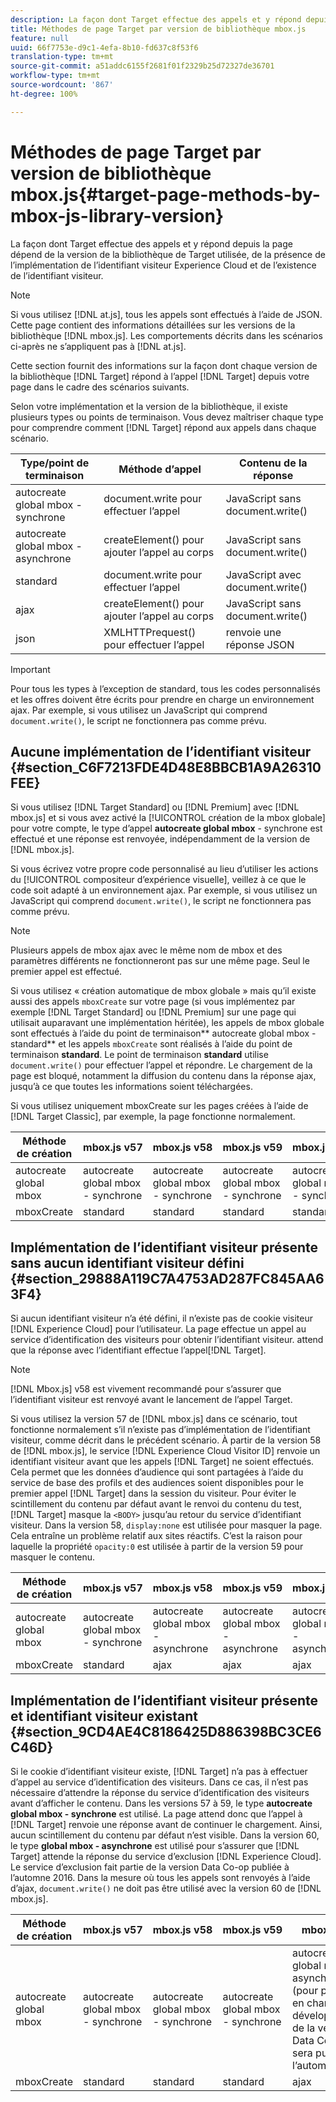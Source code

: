 ```yaml
---
description: La façon dont Target effectue des appels et y répond depuis la page dépend de la version de la bibliothèque de Target utilisée, de la présence de l’implémentation de l’identifiant visiteur Experience Cloud et de l’existence de l’identifiant visiteur.
title: Méthodes de page Target par version de bibliothèque mbox.js
feature: null
uuid: 66f7753e-d9c1-4efa-8b10-fd637c8f53f6
translation-type: tm+mt
source-git-commit: a51addc6155f2681f01f2329b25d72327de36701
workflow-type: tm+mt
source-wordcount: '867'
ht-degree: 100%

---
```



# Méthodes de page Target par version de bibliothèque mbox.js{#target-page-methods-by-mbox-js-library-version}

La façon dont Target effectue des appels et y répond depuis la page dépend de la version de la bibliothèque de Target utilisée, de la présence de l’implémentation de l’identifiant visiteur Experience Cloud et de l’existence de l’identifiant visiteur.

>[!NOTE]
>
>Si vous utilisez [!DNL at.js], tous les appels sont effectués à l’aide de JSON. Cette page contient des informations détaillées sur les versions de la bibliothèque [!DNL mbox.js]. Les comportements décrits dans les scénarios ci-après ne s’appliquent pas à [!DNL at.js].

Cette section fournit des informations sur la façon dont chaque version de la bibliothèque [!DNL Target] répond à l’appel [!DNL Target] depuis votre page dans le cadre des scénarios suivants.

Selon votre implémentation et la version de la bibliothèque, il existe plusieurs types ou points de terminaison. Vous devez maîtriser chaque type pour comprendre comment [!DNL Target] répond aux appels dans chaque scénario.

| Type/point de terminaison | Méthode d’appel | Contenu de la réponse |
|--- |--- |--- |
| autocreate global mbox - synchrone | document.write pour effectuer l’appel | JavaScript sans document.write() |
| autocreate global mbox - asynchrone | createElement() pour ajouter l’appel au corps | JavaScript sans document.write() |
| standard | document.write pour effectuer l’appel | JavaScript avec document.write() |
| ajax | createElement() pour ajouter l’appel au corps | JavaScript sans document.write() |
| json | XMLHTTPrequest() pour effectuer l’appel | renvoie une réponse JSON |

>[!IMPORTANT]
>
>Pour tous les types à l’exception de standard, tous les codes personnalisés et les offres doivent être écrits pour prendre en charge un environnement ajax. Par exemple, si vous utilisez un JavaScript qui comprend `document.write()`, le script ne fonctionnera pas comme prévu.

## Aucune implémentation de l’identifiant visiteur {#section_C6F7213FDE4D48E8BBCB1A9A26310FEE}

Si vous utilisez [!DNL Target Standard] ou [!DNL Premium] avec [!DNL mbox.js] et si vous avez activé la [!UICONTROL création de la mbox globale] pour votre compte, le type d’appel **autocreate global mbox** - synchrone est effectué et une réponse est renvoyée, indépendamment de la version de [!DNL mbox.js].

Si vous écrivez votre propre code personnalisé au lieu d’utiliser les actions du [!UICONTROL compositeur d’expérience visuelle], veillez à ce que le code soit adapté à un environnement ajax. Par exemple, si vous utilisez un JavaScript qui comprend `document.write()`, le script ne fonctionnera pas comme prévu.

>[!NOTE]
>
>Plusieurs appels de mbox ajax avec le même nom de mbox et des paramètres différents ne fonctionneront pas sur une même page. Seul le premier appel est effectué.

Si vous utilisez « création automatique de mbox globale » mais qu’il existe aussi des appels `mboxCreate` sur votre page (si vous implémentez par exemple [!DNL Target Standard] ou [!DNL Premium] sur une page qui utilisait auparavant une implémentation héritée), les appels de mbox globale sont effectués à l’aide du point de terminaison** autocreate global mbox - standard** et les appels `mboxCreate` sont réalisés à l’aide du point de terminaison **standard**. Le point de terminaison **standard** utilise `document.write()` pour effectuer l’appel et répondre. Le chargement de la page est bloqué, notamment la diffusion du contenu dans la réponse ajax, jusqu’à ce que toutes les informations soient téléchargées.

Si vous utilisez uniquement mboxCreate sur les pages créées à l’aide de [!DNL Target Classic], par exemple, la page fonctionne normalement.

| Méthode de création | mbox.js v57 | mbox.js v58 | mbox.js v59 | mbox.js v60 |
|---|---|---|---|---|
| autocreate global mbox | autocreate global mbox - synchrone | autocreate global mbox - synchrone | autocreate global mbox - synchrone | autocreate global mbox - synchrone |
| mboxCreate | standard | standard | standard | standard |

## Implémentation de l’identifiant visiteur présente sans aucun identifiant visiteur défini {#section_29888A119C7A4753AD287FC845AA63F4}

Si aucun identifiant visiteur n’a été défini, il n’existe pas de cookie visiteur [!DNL Experience Cloud] pour l’utilisateur. La page effectue un appel au service d’identification des visiteurs pour obtenir l’identifiant visiteur. attend que la réponse avec l’identifiant effectue l’appel[!DNL Target].

>[!NOTE]
>
>[!DNL Mbox.js] v58 est vivement recommandé pour s’assurer que l’identifiant visiteur est renvoyé avant le lancement de l’appel Target.

Si vous utilisez la version 57 de [!DNL mbox.js] dans ce scénario, tout fonctionne normalement s’il n’existe pas d’implémentation de l’identifiant visiteur, comme décrit dans le précédent scénario. À partir de la version 58 de [!DNL mbox.js], le service [!DNL Experience Cloud Visitor ID] renvoie un identifiant visiteur avant que les appels [!DNL Target] ne soient effectués. Cela permet que les données d’audience qui sont partagées à l’aide du service de base des profils et des audiences soient disponibles pour le premier appel [!DNL Target] dans la session du visiteur. Pour éviter le scintillement du contenu par défaut avant le renvoi du contenu du test, [!DNL Target] masque la `<BODY>` jusqu’au retour du service d’identifiant visiteur. Dans la version 58, `display:none` est utilisée pour masquer la page. Cela entraîne un problème relatif aux sites réactifs. C’est la raison pour laquelle la propriété `opacity:0` est utilisée à partir de la version 59 pour masquer le contenu.

| Méthode de création | mbox.js v57 | mbox.js v58 | mbox.js v59 | mbox.js v60 |
|---|---|---|---|---|
| autocreate global mbox | autocreate global mbox - synchrone | autocreate global mbox - asynchrone | autocreate global mbox - asynchrone | autocreate global mbox - asynchrone |
| mboxCreate | standard | ajax | ajax | ajax |

## Implémentation de l’identifiant visiteur présente et identifiant visiteur existant {#section_9CD4AE4C8186425D886398BC3CE6C46D}

Si le cookie d’identifiant visiteur existe, [!DNL Target] n’a pas à effectuer d’appel au service d’identification des visiteurs. Dans ce cas, il n’est pas nécessaire d’attendre la réponse du service d’identification des visiteurs avant d’afficher le contenu. Dans les versions 57 à 59, le type **autocreate global mbox - synchrone** est utilisé. La page attend donc que l’appel à [!DNL Target] renvoie une réponse avant de continuer le chargement. Ainsi, aucun scintillement du contenu par défaut n’est visible. Dans la version 60, le type **global mbox - asynchrone** est utilisé pour s’assurer que [!DNL Target] attende la réponse du service d’exclusion [!DNL Experience Cloud]. Le service d’exclusion fait partie de la version Data Co-op publiée à l’automne 2016. Dans la mesure où tous les appels sont renvoyés à l’aide d’ajax, `document.write()` ne doit pas être utilisé avec la version 60 de [!DNL mbox.js].

| Méthode de création | mbox.js v57 | mbox.js v58 | mbox.js v59 | mbox.js v60 |
|---|---|---|---|---|
| autocreate global mbox | autocreate global mbox - synchrone | autocreate global mbox - synchrone | autocreate global mbox - synchrone | autocreate global mbox - asynchrone (pour prendre en charge de développement de la version de Data Co-op qui sera publiée à l’automne 2016) |
| mboxCreate | standard | standard | standard | ajax |